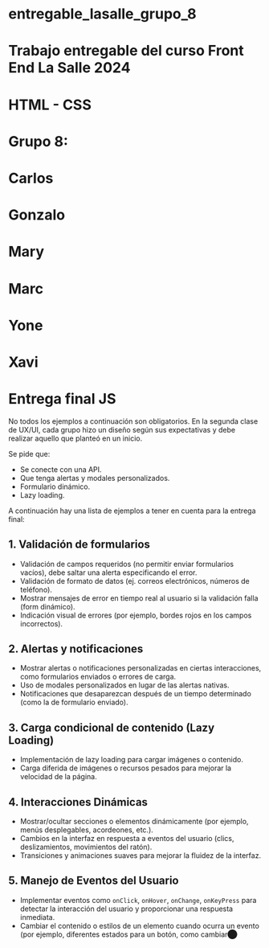 # entregable_lasalle_grupo_8
# Trabajo entregable del curso Front End La Salle 2024
# HTML - CSS
# Grupo 8:
#   Carlos
#   Gonzalo
#   Mary
#   Marc
#   Yone
#   Xavi

# Entrega final JS

No todos los ejemplos a continuación son obligatorios. En la segunda clase de UX/UI, cada grupo hizo un diseño según sus expectativas y debe realizar aquello que planteó en un inicio.

Se pide que:
- Se conecte con una API.
- Que tenga alertas y modales personalizados.
- Formulario dinámico.
- Lazy loading.

A continuación hay una lista de ejemplos a tener en cuenta para la entrega final:

## 1. Validación de formularios
- Validación de campos requeridos (no permitir enviar formularios vacíos), debe saltar una alerta especificando el error.
- Validación de formato de datos (ej. correos electrónicos, números de teléfono).
- Mostrar mensajes de error en tiempo real al usuario si la validación falla (form dinámico).
- Indicación visual de errores (por ejemplo, bordes rojos en los campos incorrectos).

## 2. Alertas y notificaciones
- Mostrar alertas o notificaciones personalizadas en ciertas interacciones, como formularios enviados o errores de carga.
- Uso de modales personalizados en lugar de las alertas nativas.
- Notificaciones que desaparezcan después de un tiempo determinado (como la de formulario enviado).

## 3. Carga condicional de contenido (Lazy Loading)
- Implementación de lazy loading para cargar imágenes o contenido.
- Carga diferida de imágenes o recursos pesados para mejorar la velocidad de la página.

## 4. Interacciones Dinámicas
- Mostrar/ocultar secciones o elementos dinámicamente (por ejemplo, menús desplegables, acordeones, etc.).
- Cambios en la interfaz en respuesta a eventos del usuario (clics, deslizamientos, movimientos del ratón).
- Transiciones y animaciones suaves para mejorar la fluidez de la interfaz.

## 5. Manejo de Eventos del Usuario
- Implementar eventos como `onClick`, `onHover`, `onChange`, `onKeyPress` para detectar la interacción del usuario y proporcionar una respuesta inmediata.
- Cambiar el contenido o estilos de un elemento cuando ocurra un evento (por ejemplo, diferentes estados para un botón, como cambiar​⬤
